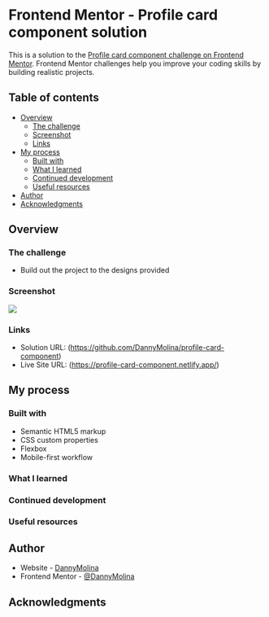 # Frontend Mentor - Profile card component solution

This is a solution to the [Profile card component challenge on Frontend Mentor](https://www.frontendmentor.io/challenges/profile-card-component-cfArpWshJ). Frontend Mentor challenges help you improve your coding skills by building realistic projects. 

## Table of contents

- [Overview](#overview)
  - [The challenge](#the-challenge)
  - [Screenshot](#screenshot)
  - [Links](#links)
- [My process](#my-process)
  - [Built with](#built-with)
  - [What I learned](#what-i-learned)
  - [Continued development](#continued-development)
  - [Useful resources](#useful-resources)
- [Author](#author)
- [Acknowledgments](#acknowledgments)



## Overview

### The challenge

- Build out the project to the designs provided

### Screenshot

![](./iamges/desktop-preview.jpg)


### Links

- Solution URL: (https://github.com/DannyMolina/profile-card-component)
- Live Site URL: (https://profile-card-component.netlify.app/)

## My process

### Built with

- Semantic HTML5 markup
- CSS custom properties
- Flexbox
- Mobile-first workflow




### What I learned


### Continued development



### Useful resources



## Author

- Website - [DannyMolina](https://github.com/DannyMolina)
- Frontend Mentor - [@DannyMolina](https://www.frontendmentor.io/profile/dannymolina)




## Acknowledgments


